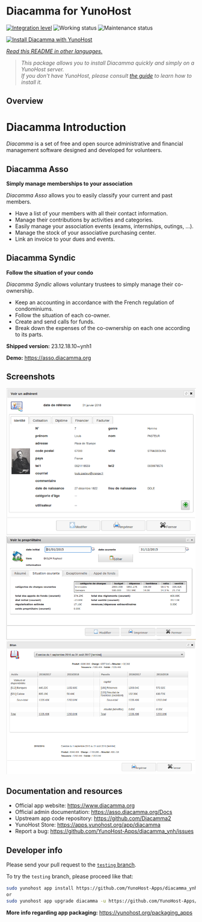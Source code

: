 <!--
N.B.: This README was automatically generated by <https://github.com/YunoHost/apps/tree/master/tools/readme_generator>
It shall NOT be edited by hand.
-->

# Diacamma for YunoHost

[![Integration level](https://dash.yunohost.org/integration/diacamma.svg)](https://dash.yunohost.org/appci/app/diacamma) ![Working status](https://ci-apps.yunohost.org/ci/badges/diacamma.status.svg) ![Maintenance status](https://ci-apps.yunohost.org/ci/badges/diacamma.maintain.svg)

[![Install Diacamma with YunoHost](https://install-app.yunohost.org/install-with-yunohost.svg)](https://install-app.yunohost.org/?app=diacamma)

*[Read this README in other languages.](./ALL_README.md)*

> *This package allows you to install Diacamma quickly and simply on a YunoHost server.*  
> *If you don't have YunoHost, please consult [the guide](https://yunohost.org/install) to learn how to install it.*

## Overview

# Diacamma Introduction

_Diacamma_ is a set of free and open source administrative and financial management software designed and developed for volunteers.

## Diacamma Asso

**Simply manage memberships to your association**

_Diacamma Asso_ allows you to easily classify your current and past members.

 * Have a list of your members with all their contact information.
 * Manage their contributions by activities and categories.
 * Easily manage your association events (exams, internships, outings, ...).
 * Manage the stock of your associative purchasing center.
 * Link an invoice to your dues and events.
 
## Diacamma Syndic

**Follow the situation of your condo**

_Diacamma Syndic_ allows voluntary trustees to simply manage their co-ownership.

 * Keep an accounting in accordance with the French regulation of condominiums.
 * Follow the situation of each co-owner.
 * Create and send calls for funds.
 * Break down the expenses of the co-ownership on each one according to its parts.
 


**Shipped version:** 23.12.18.10~ynh1

**Demo:** <https://asso.diacamma.org>

## Screenshots

![Screenshot of Diacamma](./doc/screenshots/01_fiche_adherent.png)
![Screenshot of Diacamma](./doc/screenshots/02_situation_coporprietaire.png)
![Screenshot of Diacamma](./doc/screenshots/03_bilan_comptable.png)

## Documentation and resources

- Official app website: <https://www.diacamma.org>
- Official admin documentation: <https://asso.diacamma.org/Docs>
- Upstream app code repository: <https://github.com/Diacamma2>
- YunoHost Store: <https://apps.yunohost.org/app/diacamma>
- Report a bug: <https://github.com/YunoHost-Apps/diacamma_ynh/issues>

## Developer info

Please send your pull request to the [`testing` branch](https://github.com/YunoHost-Apps/diacamma_ynh/tree/testing).

To try the `testing` branch, please proceed like that:

```bash
sudo yunohost app install https://github.com/YunoHost-Apps/diacamma_ynh/tree/testing --debug
or
sudo yunohost app upgrade diacamma -u https://github.com/YunoHost-Apps/diacamma_ynh/tree/testing --debug
```

**More info regarding app packaging:** <https://yunohost.org/packaging_apps>
